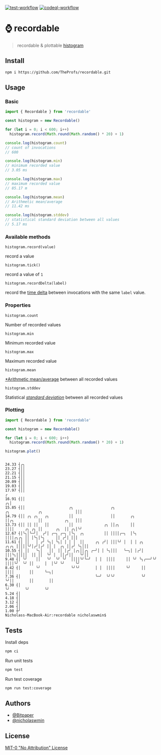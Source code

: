 [![test-workflow][test-badge]][test-workflow] [![codeql-workflow][codeql-badge]][codeql-workflow]

# :watch: recordable

> recordable & plottable [histogram][histogram]

## Install

```bash
npm i https://github.com/TheProfs/recordable.git
```

## Usage

### Basic

```js
import { Recordable } from 'recordable'

const histogram = new Recordable()

for (let i = 0; i < 600; i++)
  histogram.record(Math.round(Math.random() * 20) + 1)

console.log(histogram.count)
// count of invocations
// 600

console.log(histogram.min)
// minimum recorded value
// 3.05 ms

console.log(histogram.max)
// maximum recorded value
// 85.17 m

console.log(histogram.mean)
// Arithmetic mean/average
// 11.42 ms

console.log(histogram.stddev)
// statistical standard deviation between all values
// 5.17 ms
```

### Available methods

`histogram.record(value)`

record a value

`histogram.tick()`

record a value of `1`

`histogram.recordDelta(label)`

record the [time delta][delta] between invocations with the same `label` value.

### Properties

`histogram.count`

Number of recorded values

`histogram.min`

Minimum recorded value

`histogram.max`

Maximum recorded value

`histogram.mean`

[*Arithmetic mean/average][mean] between all recorded values

`histogram.stddev`

Statistical [*standard deviation*][stddev] between all recorded values

### Plotting

```js
import { Recordable } from 'recordable'

const histogram = new Recordable()

for (let i = 0; i < 600; i++)
  histogram.record(Math.round(Math.random() * 20) + 1)

histogram.plot()
```

```console

24.33 ┤╭╮
23.27 ┤││
22.21 ┤││
21.15 ┤││
20.09 ┤││
19.03 ┤││
17.97 ┤││                                                                                                 ╭
16.91 ┤││                                                                                               ╭╮│
15.85 ┤││                    ╭╮                 ╭╮                      ╭╮             ╭╮               │││
14.79 ┤││ ╭╮ ╭╮   ╭╮         ││                 ││       ╭╮             ││╭╮           ││          ╭╮   │││
13.73 ┤││ ││ ││   ││         ││              ╭╮ ││╭╮     ││             ││││     ╭╮ ╭╮ ││      ╭╮  ││ ╭╮│╰╯
12.67 ┤│╰╮│╰─╯│  ╭╯│ ╭─╮ ╭─╮ │╰╮  ╭╮         ││ ││││╭─╮  │╰╮            ││││╭╮╭╮ ││ │╰╮│╰╮     ││ ╭╯│ │││
11.61 ┤│ ││   │ ╭╯ ╰╮│ ╰╮│ │ │ │  ││     ╭╮ ╭╯│ │││╰╯ │  │ │ ╭╮    ╭╮╭╮ │││││╰╯│╭╯│╭╯ ││ │  ╭╮ ││╭╯ ╰╮│││
10.55 ┤│ ││   ╰╮│   ││  ││ │╭╯ │╭╮││╭╮ ╭─╯│ │ ╰╮│││   ╰─╮│ │╭╯│    │││╰╮│││││  ││ ││  ╰╯ │  ││╭╯││   ╰╯││
9.48 ┤│ ╰╯    ││   ╰╯  ╰╯ ╰╯  ││││╰╯╰─╯  │ │  ││││     ││ ╰╯ ╰╮╭──╯╰╯ ││││╰╯  ╰╯ ││     │  │╰╯ ╰╯     ╰╯
8.42 ┤│       ╰╯              ╰╯╰╯       │ │  ││││     ╰╯     ││      ││││       ││     ╰─╮│
7.36 ┤│                                  ╰─╯  ╰╯╰╯            ╰╯      ╰╯││       ││       ││
6.30 ┤│                                                                 ╰╯       ╰╯       ╰╯
5.24 ┤│
4.18 ┤│
3.12 ┤│
2.06 ┤│
1.00 ┼╯
Nicholass-MacBook-Air:recordable nicholaswmin$

```

## Tests

Install deps

```bash
npm ci
```

Run unit tests

```bash
npm test
```

Run test coverage

```bash
npm run test:coverage
```

## Authors

- [@Bitpaper][profs]
- [@nicholaswmin][nicholaswmin]

## License

[MIT-0 "No Attribution" License][license]

[test-badge]: https://github.com/TheProfs/recordable/actions/workflows/test:unit.yml/badge.svg
[test-workflow]: https://github.com/TheProfs/recordable/actions/workflows/test:unit.yml

[codeql-badge]: https://github.com/TheProfs/recordable/actions/workflows/codeql.yml/badge.svg
[codeql-workflow]: https://github.com/TheProfs/recordable/actions/workflows/codeql.yml

[histogram]: https://en.wikipedia.org/wiki/Histogram
[delta]: https://en.wikipedia.org/wiki/Delta_timing
[mean]: https://en.wikipedia.org/wiki/Mean
[stddev]: https://en.wikipedia.org/wiki/Standard_deviation
[profs]: https://github.com/TheProfs
[nicholaswmin]: https://github.com/nicholaswmin
[license]: ./LICENSE
